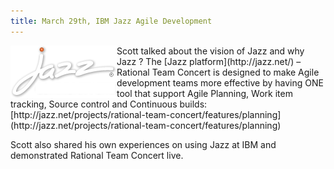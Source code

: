```yaml
---
title: March 29th, IBM Jazz Agile Development
---
```


<img align="left" class="margin-logo" src="/images/events/jazz.png" alt="Logo Logback">
Scott talked about the vision of Jazz and why Jazz ?
The [Jazz platform](http://jazz.net/) – Rational Team Concert is designed to make Agile development teams more effective
by having ONE tool that support Agile Planning, Work item tracking, Source control and Continuous builds:
[http://jazz.net/projects/rational-team-concert/features/planning](http://jazz.net/projects/rational-team-concert/features/planning)

Scott also shared his own experiences on using Jazz at IBM and demonstrated Rational Team Concert live.
